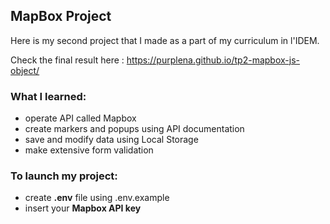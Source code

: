 ## MapBox Project
Here is my second project that I made as a part of my curriculum in l'IDEM. 

Check the final result here : https://purplena.github.io/tp2-mapbox-js-object/

### What I learned:
  - operate API called Mapbox
  - create markers and popups using API documentation
  - save and modify data using Local Storage
  - make extensive form validation

### To launch my project:
  - create **.env** file using .env.example
  - insert your **Mapbox API key**
